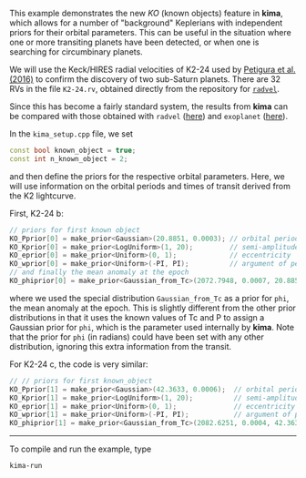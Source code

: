This example demonstrates the new *KO* (known objects) feature in **kima**,
which allows for a number of "background" Keplerians with independent priors for
their orbital parameters. This can be useful in the situation where one or more
transiting planets have been detected, or when one is searching for circumbinary
planets.

We will use the Keck/HIRES radial velocities of K2-24 used by [Petigura et al.
(2016)](https://arxiv.org/abs/1511.04497) to confirm the discovery of two
sub-Saturn planets. There are 32 RVs in the file `K2-24.rv`, obtained directly
from the repository for [`radvel`](https://radvel.readthedocs.io/en/latest/).

Since this has become a fairly standard system, the results from **kima** can be
compared with those obtained with `radvel`
([here](https://radvel.readthedocs.io/en/latest/tutorials/K2-24_Fitting+MCMC.html))
and `exoplanet` ([here](https://docs.exoplanet.codes/en/stable/tutorials/rv/)).


In the `kima_setup.cpp` file, we set

```c++
const bool known_object = true;
const int n_known_object = 2;
```

and then define the priors for the respective orbital parameters. Here, we will
use information on the orbital periods and times of transit derived from the K2
lightcurve.

First, K2-24 b:

```c++
// priors for first known object
KO_Pprior[0] = make_prior<Gaussian>(20.8851, 0.0003); // orbital period
KO_Kprior[0] = make_prior<LogUniform>(1, 20);         // semi-amplitude (m/s)
KO_eprior[0] = make_prior<Uniform>(0, 1);             // eccentricity
KO_wprior[0] = make_prior<Uniform>(-PI, PI);          // argument of periastron
// and finally the mean anomaly at the epoch
KO_phiprior[0] = make_prior<Gaussian_from_Tc>(2072.7948, 0.0007, 20.8851, 0.0003);
```

where we used the special distribution `Gaussian_from_Tc` as a prior for `phi`,
the mean anomaly at the epoch. This is slightly different from the other prior
distributions in that it uses the known values of Tc and P to assign a Gaussian
prior for `phi`, which is the parameter used internally by **kima**. Note that
the prior for `phi` (in radians) could have been set with any other distribution, ignoring this extra information from the transit.

For K2-24 c, the code is very similar:

```c++
// // priors for first known_object
KO_Pprior[1] = make_prior<Gaussian>(42.3633, 0.0006);  // orbital period
KO_Kprior[1] = make_prior<LogUniform>(1, 20);          // semi-amplitude (m/s)
KO_eprior[1] = make_prior<Uniform>(0, 1);              // eccentricity
KO_wprior[1] = make_prior<Uniform>(-PI, PI);           // argument of periastron
KO_phiprior[1] = make_prior<Gaussian_from_Tc>(2082.6251, 0.0004, 42.3633, 0.0006); // mean anomaly at the epoch
```

---

To compile and run the example, type

```
kima-run
```
